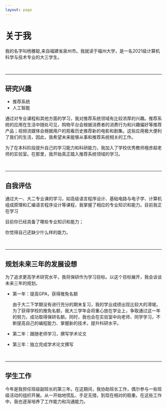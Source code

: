 ```yaml
---
layout: page
---
```


# 关于我

我的名字叫杨雅聪,来自福建省泉州市。我就读于福州大学，是一名2021级计算机科学与技术专业的大三学生。

<br>

------

## 研究兴趣

- 推荐系统
- 人工智能

通过对专业课程和其他方面的学习，我对推荐系统领域有比较浓厚的兴趣。推荐系统的应用在生活中随处可见，购物平台会根据消费者的消费行为和兴趣偏好等推荐产品；视频流媒体会根据用户的观看历史推荐新的电影和剧集。这些应用极大便利了我们的生活，因此，我希望未来能够从事和推荐系统相关的工作。

为了在本科阶段提升自己的学习能力和科研能力，我加入了学校优秀教师檀彦超老师的实验室。在那里，我开始真正踏入推荐系统领域的学习。

<br>

------

## 自我评估

通过大一、大二专业课的学习，如高级语言程序设计、基础电路与电子学、计算机组成原理和汇编语言程序设计等课程，我掌握了相应的专业知识和能力。目前我正在学习

目前你已经具备了哪些专业知识和能力；

你觉得自己还缺少什么样的能力。

<br>

------

## 规划未来三年的发展设想

为了追求更高学术研究水平，我将保研作为学习目标。以这个目标展开，我会谈谈未来三年的规划。

- 第一年：提高GPA，获得推免名额	

  由于大二下学期没有进行充分的期末复习，我的学业成绩出现比较大的滑坡。为了获得学校的推免名额，我大三学年会将重心放在学业上，争取通过这一年的努力，成功取得保研名额。同时，我也会在实验室中向老师、同学学习，不断提高自己的编程能力、掌握新的技术，提升科研水平。

- 第二年：跟随老师学习，撰写学术论文

  

- 第三年：独立完成学术论文撰写

<br>

------

## 学生工作

今年是我担任班级副班长的第三年。在这期间，我协助班长工作，偶尔参与一些班级活动的组织开展。从一开始地慌乱、手足无措，到现在相对的稳重。在这些工作中，我也逐渐培养了工作能力和沟通能力。